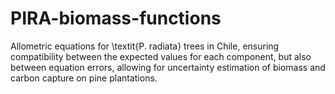 # PIRA-biomass-functions
Allometric equations for \textit{P. radiata} trees in Chile, ensuring compatibility between the expected values for each component, but also between equation errors, allowing for uncertainty estimation of biomass and carbon capture on pine plantations.
